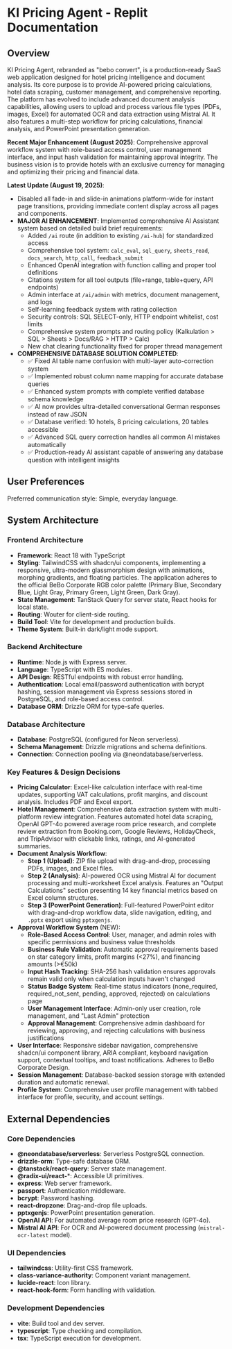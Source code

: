 # KI Pricing Agent - Replit Documentation

## Overview
KI Pricing Agent, rebranded as "bebo convert", is a production-ready SaaS web application designed for hotel pricing intelligence and document analysis. Its core purpose is to provide AI-powered pricing calculations, hotel data scraping, customer management, and comprehensive reporting. The platform has evolved to include advanced document analysis capabilities, allowing users to upload and process various file types (PDFs, images, Excel) for automated OCR and data extraction using Mistral AI. It also features a multi-step workflow for pricing calculations, financial analysis, and PowerPoint presentation generation. 

**Recent Major Enhancement (August 2025)**: Comprehensive approval workflow system with role-based access control, user management interface, and input hash validation for maintaining approval integrity. The business vision is to provide hotels with an exclusive currency for managing and optimizing their pricing and financial data.

**Latest Update (August 19, 2025)**: 
- Disabled all fade-in and slide-in animations platform-wide for instant page transitions, providing immediate content display across all pages and components.
- **MAJOR AI ENHANCEMENT**: Implemented comprehensive AI Assistant system based on detailed build brief requirements:
  - Added `/ai` route (in addition to existing `/ai-hub`) for standardized access
  - Comprehensive tool system: `calc_eval`, `sql_query`, `sheets_read`, `docs_search`, `http_call`, `feedback_submit`
  - Enhanced OpenAI integration with function calling and proper tool definitions
  - Citations system for all tool outputs (file+range, table+query, API endpoints)
  - Admin interface at `/ai/admin` with metrics, document management, and logs
  - Self-learning feedback system with rating collection
  - Security controls: SQL SELECT-only, HTTP endpoint whitelist, cost limits
  - Comprehensive system prompts and routing policy (Kalkulation > SQL > Sheets > Docs/RAG > HTTP > Calc)
  - New chat clearing functionality fixed for proper thread management
- **COMPREHENSIVE DATABASE SOLUTION COMPLETED**: 
  - ✅ Fixed AI table name confusion with multi-layer auto-correction system
  - ✅ Implemented robust column name mapping for accurate database queries
  - ✅ Enhanced system prompts with complete verified database schema knowledge
  - ✅ AI now provides ultra-detailed conversational German responses instead of raw JSON
  - ✅ Database verified: 10 hotels, 8 pricing calculations, 20 tables accessible
  - ✅ Advanced SQL query correction handles all common AI mistakes automatically
  - ✅ Production-ready AI assistant capable of answering any database question with intelligent insights

## User Preferences
Preferred communication style: Simple, everyday language.

## System Architecture

### Frontend Architecture
- **Framework**: React 18 with TypeScript
- **Styling**: TailwindCSS with shadcn/ui components, implementing a responsive, ultra-modern glassmorphism design with animations, morphing gradients, and floating particles. The application adheres to the official BeBo Corporate RGB color palette (Primary Blue, Secondary Blue, Light Gray, Primary Green, Light Green, Dark Gray).
- **State Management**: TanStack Query for server state, React hooks for local state.
- **Routing**: Wouter for client-side routing.
- **Build Tool**: Vite for development and production builds.
- **Theme System**: Built-in dark/light mode support.

### Backend Architecture
- **Runtime**: Node.js with Express server.
- **Language**: TypeScript with ES modules.
- **API Design**: RESTful endpoints with robust error handling.
- **Authentication**: Local email/password authentication with bcrypt hashing, session management via Express sessions stored in PostgreSQL, and role-based access control.
- **Database ORM**: Drizzle ORM for type-safe queries.

### Database Architecture
- **Database**: PostgreSQL (configured for Neon serverless).
- **Schema Management**: Drizzle migrations and schema definitions.
- **Connection**: Connection pooling via @neondatabase/serverless.

### Key Features & Design Decisions
- **Pricing Calculator**: Excel-like calculation interface with real-time updates, supporting VAT calculations, profit margins, and discount analysis. Includes PDF and Excel export.
- **Hotel Management**: Comprehensive data extraction system with multi-platform review integration. Features automated hotel data scraping, OpenAI GPT-4o powered average room price research, and complete review extraction from Booking.com, Google Reviews, HolidayCheck, and TripAdvisor with clickable links, ratings, and AI-generated summaries.
- **Document Analysis Workflow**:
    - **Step 1 (Upload)**: ZIP file upload with drag-and-drop, processing PDFs, images, and Excel files.
    - **Step 2 (Analysis)**: AI-powered OCR using Mistral AI for document processing and multi-worksheet Excel analysis. Features an "Output Calculations" section presenting 14 key financial metrics based on Excel column structures.
    - **Step 3 (PowerPoint Generation)**: Full-featured PowerPoint editor with drag-and-drop workflow data, slide navigation, editing, and `.pptx` export using `pptxgenjs`.
- **Approval Workflow System** (NEW):
    - **Role-Based Access Control**: User, manager, and admin roles with specific permissions and business value thresholds
    - **Business Rule Validation**: Automatic approval requirements based on star category limits, profit margins (<27%), and financing amounts (>€50k)
    - **Input Hash Tracking**: SHA-256 hash validation ensures approvals remain valid only when calculation inputs haven't changed
    - **Status Badge System**: Real-time status indicators (none_required, required_not_sent, pending, approved, rejected) on calculations page
    - **User Management Interface**: Admin-only user creation, role management, and "Last Admin" protection
    - **Approval Management**: Comprehensive admin dashboard for reviewing, approving, and rejecting calculations with business justifications
- **User Interface**: Responsive sidebar navigation, comprehensive shadcn/ui component library, ARIA compliant, keyboard navigation support, contextual tooltips, and toast notifications. Adheres to BeBo Corporate Design.
- **Session Management**: Database-backed session storage with extended duration and automatic renewal.
- **Profile System**: Comprehensive user profile management with tabbed interface for profile, security, and account settings.

## External Dependencies

### Core Dependencies
- **@neondatabase/serverless**: Serverless PostgreSQL connection.
- **drizzle-orm**: Type-safe database ORM.
- **@tanstack/react-query**: Server state management.
- **@radix-ui/react-***: Accessible UI primitives.
- **express**: Web server framework.
- **passport**: Authentication middleware.
- **bcrypt**: Password hashing.
- **react-dropzone**: Drag-and-drop file uploads.
- **pptxgenjs**: PowerPoint presentation generation.
- **OpenAI API**: For automated average room price research (GPT-4o).
- **Mistral AI API**: For OCR and AI-powered document processing (`mistral-ocr-latest` model).

### UI Dependencies
- **tailwindcss**: Utility-first CSS framework.
- **class-variance-authority**: Component variant management.
- **lucide-react**: Icon library.
- **react-hook-form**: Form handling with validation.

### Development Dependencies
- **vite**: Build tool and dev server.
- **typescript**: Type checking and compilation.
- **tsx**: TypeScript execution for development.